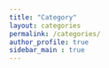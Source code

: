 ```yaml
---
title: "Category"
layout: categories
permalink: /categories/
author_profile: true
sidebar_main : true
---
```


